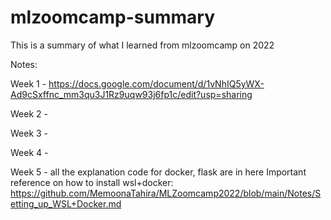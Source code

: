 # mlzoomcamp-summary
This is a summary of what I learned from mlzoomcamp on 2022

Notes: 

Week 1 - https://docs.google.com/document/d/1vNhIQ5yWX-Ad9cSxffnc_mm3qu3J1Rz9uqw93j6fp1c/edit?usp=sharing 

Week 2 -

Week 3 -

Week 4 - 

Week 5 - all the explanation code for docker, flask are in here
  Important reference on how to install wsl+docker: https://github.com/MemoonaTahira/MLZoomcamp2022/blob/main/Notes/Setting_up_WSL+Docker.md

